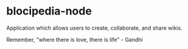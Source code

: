 # blocipedia-node
Application which allows users to create, collaborate, and share wikis.

Remember, "where there is love, there is life" - Gandhi 


